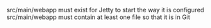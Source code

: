 src/main/webapp must exist for Jetty to start the way it is configured
src/main/webapp must contain at least one file so that it is in Git